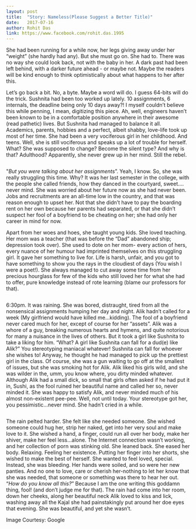 ```yaml
---
layout: post
title:  "Story: Nameless(Please Suggest a Better Title)"
date:   2017-07-16
author: Rohit Das
link: https://www.facebook.com/rohit.das.1995
---
```


<p class="intro"><span class="dropcap">S</span>he had been running for a while now, her legs giving away under her “weight” (she hardly had any). But she must go on. She had to. There was no way she could look back, not with the baby in her. A dark past had been left behind, with a darker future ahead - or maybe not. Maybe the readers will be kind enough to think optimistically about what happens to her after this.</p>

Let’s go back a bit. No, a byte. Maybe a word will do. I guess 64-bits will do the trick. Sushnita had been too worked up lately. 10 assignments, 6 internals, the deadline being only 10 days away?! I myself couldn’t believe this while penning, I mean, digitizing this piece. Ah, well, engineers haven’t been known to be in a comfortable position anywhere in their awesome (read pathetic) lives. But Sushnita had managed to balance it all. Academics, parents, hobbies and a perfect, albeit shabby, love-life took up most of her time. She had been a very vociferous girl in her childhood. And teens. Well, she is still vociferous and speaks up a lot of trouble for herself. What? She was supposed to change? Become the silent type? And why is that? Adulthood? Apparently, she never grew up in her mind. Still the rebel.

<img src="{{ 'https://cdn.studyinternational.com/news/wp-content/uploads/2016/05/uploads_girl-studying-in-college.jpg' | prepend: site.baseurl }}" alt="">

"<em>But you were talking about her assignments</em>”. Yeah, I know. So, she was really struggling this time. Why? It was her last semester in the college, with the people she called friends, how they danced in the courtyard, sweet…. never mind. She was worried about her future now as she had never been. Jobs and recruitments are an all-time low in the country, and that was reason enough to upset her. Not that she didn’t have to pay the boarding rent on her own because her parents had separated, or that she didn’t suspect her fool of a boyfriend to be cheating on her; she had only her career in mind for now.

Apart from her woes and hoes, she taught young kids. She loved teaching. Her mom was a teacher (that was before the “Dad” abandoned ship; depression took over). She used to dote on her mom- every action of hers, every nuance of her humour had imprinted themselves on this struggling girl. It gave her something to live for. Life is harsh, unfair, and you got to have something to show you the rays in the cloudiest of days (You wish I were a poet!). She always managed to cut away some time from her precious hourglass for few of the kids who still loved her for what she had to offer, pure knowledge instead of rote learning (blame our professors for that).

<img src="{{ 'https://www.readingassist.org/images/uploads/Woman_Reading_with_Kids_low_res.jpeg' | prepend: site.baseurl }}" alt="">

6:30pm. It was raining. She was bored, distraught, tired from all the nonsensical assignments humping her day and night. Alik hadn’t called for a week (My girlfriend would have killed me…kidding). The fool of a boyfriend never cared much for her, except of course for her “assets”. Alik was a whore of a guy, breaking numerous hearts and hymens, and quite notorious for many a nuisance in the lives of others. But it took a girl like Sushnita to take a liking for him. “What? A girl like Sushnita can fall for a dud(e) like Alik?” You stereotyping maniacal whatever! Sushnita can fall for whoever she wishes to! Anyway, he thought he had managed to pick up the prettiest girl in the class. Of course, she was a gun waiting to go off at the smallest of issues, but she was smoking hot for Alik. Alik liked his girls wild, and she was wilder in the, umm, you know where, you dirty minded whatever. Although Alik had a small dick, so small that girls often asked if he had put it in, Sushi, as the fool ruined her beautiful name and called her so, never minded it. She was happy to satisfy Alik, and never minded much of his almost non-existent pee-pee. Well, not until today. Your stereotype got her, you pessimistic…never mind. She hadn’t cried in a while.

<img src="{{ 'https://c.stocksy.com/a/nCK000/z0/77673.jpg' | prepend: site.baseurl }}" alt="">

The rain pelted harder. She felt like she needed someone. She wished someone could hug her, strip her naked, get into her very soul and make love to it. She wished a hand, a finger, could run all over her body, make her shiver, make her feel less…alone. The Internet connection wasn’t working, and her collection of porn was stinking old. She leaned back. She eased her body. Relaxing. Feeling her existence. Putting her finger into her shorts, she wished to make the best of herself. She wanted to feel loved, special. Instead, she was bleeding. Her hands were soiled, and so were her new panties. And no one to love, care or cherish her-nothing to let her know that she was needed, that someone or something was there to hear her out. “<em>How do you know all this?</em>” Because I am the one writing this goddamn thing, fool! (and don’t judge me for that). The rain had come into her room, down her cheeks, along her beautiful neck Alik loved to kiss and lick, washing away all the Kajal she had painstakingly put around her doe eyes that evening. She was beautiful, and yet she wasn’t.

Image Courtesy: Google
